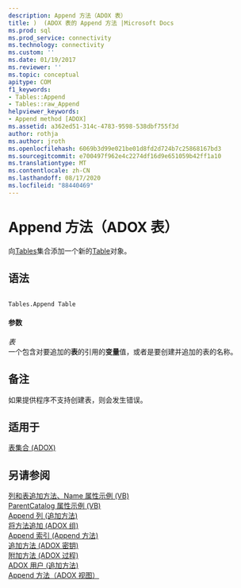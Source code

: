 ```yaml
---
description: Append 方法（ADOX 表）
title: )  (ADOX 表的 Append 方法 |Microsoft Docs
ms.prod: sql
ms.prod_service: connectivity
ms.technology: connectivity
ms.custom: ''
ms.date: 01/19/2017
ms.reviewer: ''
ms.topic: conceptual
apitype: COM
f1_keywords:
- Tables::Append
- Tables::raw_Append
helpviewer_keywords:
- Append method [ADOX]
ms.assetid: a362ed51-314c-4783-9598-538dbf755f3d
author: rothja
ms.author: jroth
ms.openlocfilehash: 6069b3d99e021be01d8fd2d724b7c25868167bd3
ms.sourcegitcommit: e700497f962e4c2274df16d9e651059b42ff1a10
ms.translationtype: MT
ms.contentlocale: zh-CN
ms.lasthandoff: 08/17/2020
ms.locfileid: "88440469"
---
```

# <a name="append-method-adox-tables"></a>Append 方法（ADOX 表）
向[Tables](../../../ado/reference/adox-api/tables-collection-adox.md)集合添加一个新的[Table](../../../ado/reference/adox-api/table-object-adox.md)对象。  
  
## <a name="syntax"></a>语法  
  
```  
  
Tables.Append Table  
```  
  
#### <a name="parameters"></a>参数  
 *表*  
 一个包含对要追加的**表**的引用的**变量**值，或者是要创建并追加的表的名称。  
  
## <a name="remarks"></a>备注  
 如果提供程序不支持创建表，则会发生错误。  
  
## <a name="applies-to"></a>适用于  
 [表集合 (ADOX)](../../../ado/reference/adox-api/tables-collection-adox.md)  
  
## <a name="see-also"></a>另请参阅  
 [列和表追加方法、Name 属性示例 (VB) ](../../../ado/reference/adox-api/columns-and-tables-append-methods-name-property-example-vb.md)   
 [ParentCatalog 属性示例 (VB) ](../../../ado/reference/adox-api/parentcatalog-property-example-vb.md)   
 [Append 列 (追加方法) ](../../../ado/reference/adox-api/append-method-adox-columns.md)   
 [将方法追加 (ADOX 组) ](../../../ado/reference/adox-api/append-method-adox-groups.md)   
 [Append 索引 (Append 方法) ](../../../ado/reference/adox-api/append-method-adox-indexes.md)   
 [追加方法 (ADOX 密钥) ](../../../ado/reference/adox-api/append-method-adox-keys.md)   
 [附加方法 (ADOX 过程) ](../../../ado/reference/adox-api/append-method-adox-procedures.md)   
 [ADOX 用户 (追加方法) ](../../../ado/reference/adox-api/append-method-adox-users.md)   
 [Append 方法（ADOX 视图）](../../../ado/reference/adox-api/append-method-adox-views.md)
